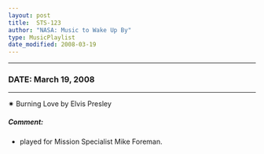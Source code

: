 ```yaml
---
layout: post
title:  STS-123
author: "NASA: Music to Wake Up By"
type: MusicPlaylist
date_modified: 2008-03-19
---
```


----
### DATE: March 19, 2008
----
✷ Burning Love by Elvis Presley

##### Comment:
* played for Mission Specialist Mike Foreman.
